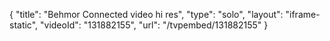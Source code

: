 {
    "title": "Behmor Connected video hi res",
    "type": "solo",
    "layout": "iframe-static",
    "videoId": "131882155",
    "url": "\/tvpembed\/131882155"
}